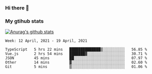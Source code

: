 ### Hi there 👋

### My gtihub stats

[![Anurag's github stats](https://github-readme-stats.vercel.app/api?username=gaozhidong)](https://github.com/gaozhidong/github-readme-stats)

<!--START_SECTION:waka-->
```text
Week: 12 April, 2021 - 19 April, 2021

TypeScript   5 hrs 22 mins   ██████████████▒░░░░░░░░░░   56.85 % 
Vue.js       2 hrs 54 mins   ███████▓░░░░░░░░░░░░░░░░░   30.71 % 
JSON         45 mins         ██░░░░░░░░░░░░░░░░░░░░░░░   07.97 % 
Other        14 mins         ▓░░░░░░░░░░░░░░░░░░░░░░░░   02.60 % 
Git          5 mins          ▒░░░░░░░░░░░░░░░░░░░░░░░░   01.06 % 
```
<!--END_SECTION:waka-->